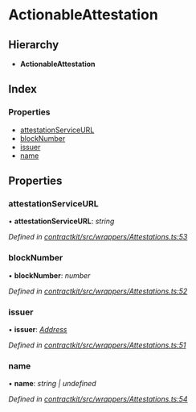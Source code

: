 # ActionableAttestation

## Hierarchy

* **ActionableAttestation**

## Index

### Properties

* [attestationServiceURL](_wrappers_attestations_.actionableattestation.md#attestationserviceurl)
* [blockNumber](_wrappers_attestations_.actionableattestation.md#blocknumber)
* [issuer](_wrappers_attestations_.actionableattestation.md#issuer)
* [name](_wrappers_attestations_.actionableattestation.md#name)

## Properties

### attestationServiceURL

• **attestationServiceURL**: _string_

_Defined in_ [_contractkit/src/wrappers/Attestations.ts:53_](https://github.com/celo-org/celo-monorepo/blob/master/packages/contractkit/src/wrappers/Attestations.ts#L53)

### blockNumber

• **blockNumber**: _number_

_Defined in_ [_contractkit/src/wrappers/Attestations.ts:52_](https://github.com/celo-org/celo-monorepo/blob/master/packages/contractkit/src/wrappers/Attestations.ts#L52)

### issuer

• **issuer**: [_Address_](../external-modules/_base_.md#address)

_Defined in_ [_contractkit/src/wrappers/Attestations.ts:51_](https://github.com/celo-org/celo-monorepo/blob/master/packages/contractkit/src/wrappers/Attestations.ts#L51)

### name

• **name**: _string \| undefined_

_Defined in_ [_contractkit/src/wrappers/Attestations.ts:54_](https://github.com/celo-org/celo-monorepo/blob/master/packages/contractkit/src/wrappers/Attestations.ts#L54)

